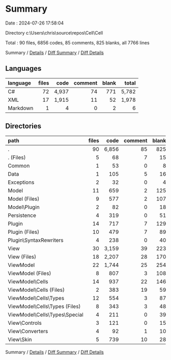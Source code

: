 # Summary

Date : 2024-07-26 17:58:04

Directory c:\\Users\\chris\\source\\repos\\Cell\\Cell

Total : 90 files,  6856 codes, 85 comments, 825 blanks, all 7766 lines

Summary / [Details](details.md) / [Diff Summary](diff.md) / [Diff Details](diff-details.md)

## Languages
| language | files | code | comment | blank | total |
| :--- | ---: | ---: | ---: | ---: | ---: |
| C# | 72 | 4,937 | 74 | 771 | 5,782 |
| XML | 17 | 1,915 | 11 | 52 | 1,978 |
| Markdown | 1 | 4 | 0 | 2 | 6 |

## Directories
| path | files | code | comment | blank | total |
| :--- | ---: | ---: | ---: | ---: | ---: |
| . | 90 | 6,856 | 85 | 825 | 7,766 |
| . (Files) | 5 | 68 | 7 | 15 | 90 |
| Common | 1 | 53 | 0 | 8 | 61 |
| Data | 1 | 105 | 5 | 16 | 126 |
| Exceptions | 2 | 32 | 0 | 4 | 36 |
| Model | 11 | 659 | 2 | 125 | 786 |
| Model (Files) | 9 | 577 | 2 | 107 | 686 |
| Model\\Plugin | 2 | 82 | 0 | 18 | 100 |
| Persistence | 4 | 319 | 0 | 51 | 370 |
| Plugin | 14 | 717 | 7 | 129 | 853 |
| Plugin (Files) | 10 | 479 | 7 | 89 | 575 |
| Plugin\\SyntaxRewriters | 4 | 238 | 0 | 40 | 278 |
| View | 30 | 3,159 | 39 | 223 | 3,421 |
| View (Files) | 18 | 2,207 | 28 | 170 | 2,405 |
| ViewModel | 22 | 1,744 | 25 | 254 | 2,023 |
| ViewModel (Files) | 8 | 807 | 3 | 108 | 918 |
| ViewModel\\Cells | 14 | 937 | 22 | 146 | 1,105 |
| ViewModel\\Cells (Files) | 2 | 383 | 19 | 59 | 461 |
| ViewModel\\Cells\\Types | 12 | 554 | 3 | 87 | 644 |
| ViewModel\\Cells\\Types (Files) | 8 | 343 | 3 | 48 | 394 |
| ViewModel\\Cells\\Types\\Special | 4 | 211 | 0 | 39 | 250 |
| View\\Controls | 3 | 121 | 0 | 15 | 136 |
| View\\Converters | 4 | 92 | 1 | 10 | 103 |
| View\\Skin | 5 | 739 | 10 | 28 | 777 |

Summary / [Details](details.md) / [Diff Summary](diff.md) / [Diff Details](diff-details.md)